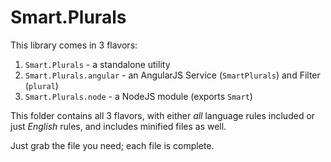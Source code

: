 # Smart.Plurals

This library comes in 3 flavors:

1. `Smart.Plurals` - a standalone utility
2. `Smart.Plurals.angular` - an AngularJS Service (`SmartPlurals`) and Filter (`plural`)
3. `Smart.Plurals.node` - a NodeJS module (exports `Smart`)

This folder contains all 3 flavors,
with either *all* language rules included or just *English* rules,
and includes minified files as well.

Just grab the file you need; each file is complete.

